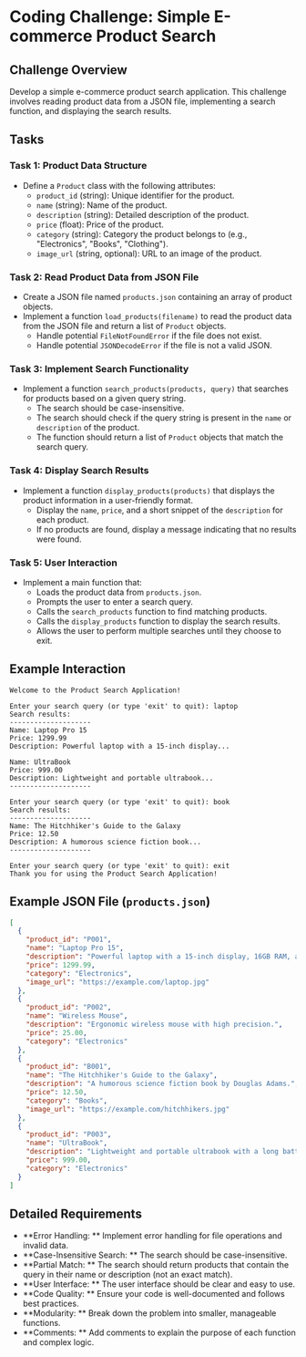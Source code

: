 

# Coding Challenge: Simple E-commerce Product Search

## Challenge Overview

Develop a simple e-commerce product search application. This challenge involves reading product data from a JSON file, implementing a search function, and displaying the search results.

## Tasks

### Task 1: Product Data Structure

-   Define a `Product` class with the following attributes:
    -   `product_id` (string): Unique identifier for the product.
    -   `name` (string): Name of the product.
    -   `description` (string): Detailed description of the product.
    -   `price` (float): Price of the product.
    -   `category` (string): Category the product belongs to (e.g., "Electronics", "Books", "Clothing").
    -   `image_url` (string, optional): URL to an image of the product.

### Task 2: Read Product Data from JSON File

-   Create a JSON file named `products.json` containing an array of product objects.
-   Implement a function `load_products(filename)` to read the product data from the JSON file and return a list of `Product` objects.
    -   Handle potential `FileNotFoundError` if the file does not exist.
    -   Handle potential `JSONDecodeError` if the file is not a valid JSON.

### Task 3: Implement Search Functionality

-   Implement a function `search_products(products, query)` that searches for products based on a given query string.
    -   The search should be case-insensitive.
    -   The search should check if the query string is present in the `name` or `description` of the product.
    -   The function should return a list of `Product` objects that match the search query.

### Task 4: Display Search Results

-   Implement a function `display_products(products)` that displays the product information in a user-friendly format.
    -   Display the `name`, `price`, and a short snippet of the `description` for each product.
    -   If no products are found, display a message indicating that no results were found.

### Task 5: User Interaction

-   Implement a main function that:
    -   Loads the product data from `products.json`.
    -   Prompts the user to enter a search query.
    -   Calls the `search_products` function to find matching products.
    -   Calls the `display_products` function to display the search results.
    -   Allows the user to perform multiple searches until they choose to exit.

## Example Interaction

```
Welcome to the Product Search Application!

Enter your search query (or type 'exit' to quit): laptop
Search results:
--------------------
Name: Laptop Pro 15
Price: 1299.99
Description: Powerful laptop with a 15-inch display...

Name: UltraBook
Price: 999.00
Description: Lightweight and portable ultrabook...
--------------------

Enter your search query (or type 'exit' to quit): book
Search results:
--------------------
Name: The Hitchhiker's Guide to the Galaxy
Price: 12.50
Description: A humorous science fiction book...
--------------------

Enter your search query (or type 'exit' to quit): exit
Thank you for using the Product Search Application!
```

## Example JSON File (`products.json`)

```json
[
  {
    "product_id": "P001",
    "name": "Laptop Pro 15",
    "description": "Powerful laptop with a 15-inch display, 16GB RAM, and 512GB SSD.",
    "price": 1299.99,
    "category": "Electronics",
    "image_url": "https://example.com/laptop.jpg"
  },
  {
    "product_id": "P002",
    "name": "Wireless Mouse",
    "description": "Ergonomic wireless mouse with high precision.",
    "price": 25.00,
    "category": "Electronics"
  },
  {
    "product_id": "B001",
    "name": "The Hitchhiker's Guide to the Galaxy",
    "description": "A humorous science fiction book by Douglas Adams.",
    "price": 12.50,
    "category": "Books",
    "image_url": "https://example.com/hitchhikers.jpg"
  },
  {
    "product_id": "P003",
    "name": "UltraBook",
    "description": "Lightweight and portable ultrabook with a long battery life.",
    "price": 999.00,
    "category": "Electronics"
  }
]
```

## Detailed Requirements

-   **Error Handling: ** Implement error handling for file operations and invalid data.
-   **Case-Insensitive Search: ** The search should be case-insensitive.
-   **Partial Match: ** The search should return products that contain the query in their name or description (not an exact match).
-   **User Interface: ** The user interface should be clear and easy to use.
-   **Code Quality: ** Ensure your code is well-documented and follows best practices.
-   **Modularity: ** Break down the problem into smaller, manageable functions.
-   **Comments: ** Add comments to explain the purpose of each function and complex logic.
